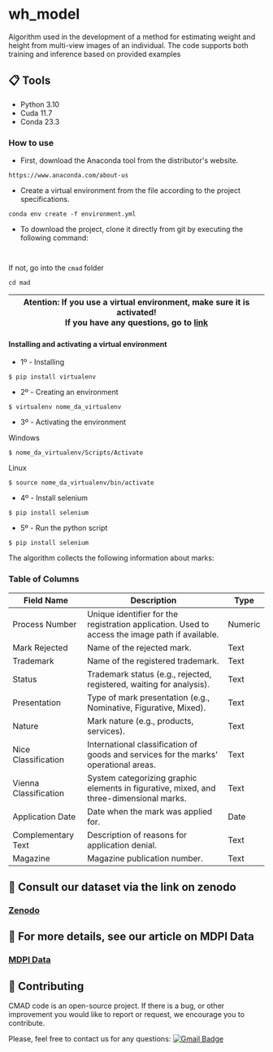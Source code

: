 # wh_model
Algorithm used in the development of a method for estimating weight and height from multi-view images of an individual. The code supports both training and inference based on provided examples

## 📋 Tools

* Python 3.10
* Cuda 11.7
* Conda 23.3

### How to use

* First, download the Anaconda tool from the distributor's website.
```
https://www.anaconda.com/about-us
```

* Create a virtual environment from the file according to the project specifications.

```
conda env create -f environment.yml
```


* To download the project, clone it directly from git by executing the following command:

```


```
If not, go into the `cmad` folder
```
cd mad

```


| Atention: If you use a virtual environment, make sure it is activated!  <br/> If you have any questions, go to [link](https://www.treinaweb.com.br/blog/criando-ambientes-virtuais-para-projetos-python-com-o-virtualenv) |
| --- |

<h4>Installing and activating a virtual environment</h4>

* 1º - Installing

```
$ pip install virtualenv

```

* 2º - Creating an environment

```
$ virtualenv nome_da_virtualenv

```

* 3º - Activating the environment

Windows
```
$ nome_da_virtualenv/Scripts/Activate

```

Linux
```
$ source nome_da_virtualenv/bin/activate

```

* 4º - Install selenium

```
$ pip install selenium

```

* 5º - Run the python script

```
$ pip install selenium

```

The algorithm collects the following information about marks:

### Table of Columns
| Field Name | Description | Type |
| --- | --- | --- |
| Process Number | Unique identifier for the registration application. Used to access the image path if available. | Numeric |
| Mark Rejected | Name of the rejected mark. | Text |
| Trademark | Name of the registered trademark. | Text |
| Status | Trademark status (e.g., rejected, registered, waiting for analysis). | Text |
| Presentation | Type of mark presentation (e.g., Nominative, Figurative, Mixed). | Text |
| Nature | Mark nature (e.g., products, services). | Text |
| Nice Classification | International classification of goods and services for the marks' operational areas. | Text |
| Vienna Classification | System categorizing graphic elements in figurative, mixed, and three-dimensional marks. | Text |
| Application Date | Date when the mark was applied for. | Date |
| Complementary Text | Description of reasons for application denial. | Text |
| Magazine | Magazine publication number. | Text |


## 🤖 Consult our dataset via the link on zenodo

### [Zenodo](https://doi.org/10.5281/zenodo.10182880)

## 🤖 For more details, see our article on MDPI Data

### [MDPI Data](https://www.mdpi.com/journal/data)


## 👏 Contributing
 

CMAD code is an open-source project. If there is a bug, or other improvement you would like to report or request, we encourage you to contribute.

Please, feel free to contact us for any questions: [![Gmail Badge](https://img.shields.io/badge/-igor.bezerra@lsdi.ufma.br-c14438?style=flat-square&logo=Gmail&logoColor=white&link=mailto:igor.bezerra@lsdi.ufma.br)](mailto:igor.bezerra@lsdi.ufma.br)

